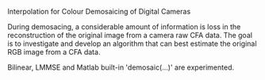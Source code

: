 Interpolation for Colour Demosaicing of Digital Cameras

During demosacing, a considerable amount of information is loss in the reconstruction of the original image from a camera raw CFA data. The goal is to investigate and develop an algorithm that can best estimate the original RGB image from a CFA data.

Bilinear, LMMSE and Matlab built-in 'demosaic(...)' are experimented.
